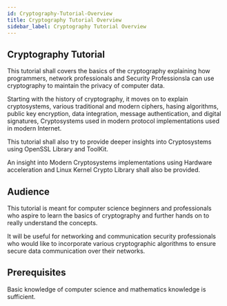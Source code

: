```yaml
---
id: Cryptography-Tutorial-Overview
title: Cryptography Tutorial Overview
sidebar_label: Cryptography Tutorial Overview
---
```


## Cryptography Tutorial

This tutorial shall covers the basics of the cryptography explaining how programmers, network professionals and Security Professionsla can use cryptography to maintain the privacy of computer data. 

Starting with the history of cryptography, it moves on to explain cryptosystems, various traditional and modern ciphers, hasing algorithms, public key encryption, data integration, message authentication, and digital signatures, Cryptosystems used in modern protocol implementations used in modern Internet. 

This tutorial shall also try to provide deeper insights into Cryptosystems using OpenSSL Library and ToolKit.

An insight into Modern Cryptosystems implementations using Hardware acceleration and Linux Kernel Crypto Library shall also be provided.

## Audience

This tutorial is meant for computer science beginners and professionals who aspire to learn the basics of cryptography and further hands on to really understand the concepts.

It will be useful for networking and communication security professionals who would like to incorporate various cryptographic algorithms to ensure secure data communication over their networks.

## Prerequisites

Basic knowledge of computer science and mathematics knowledge is sufficient.
